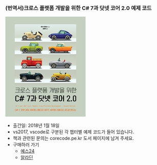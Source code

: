 ### (번역서)크로스 플랫폼 개발을 위한 C# 7과 닷넷 코어 2.0 예제 코드

![](/cover.jpg)

*  출간일: 2018년 1월 18일
*  vs2017, vscode로 구분된 각 챕터별 예제 코드가 들어 있습니다.
*  책과 관련된 문의는 corecode.pe.kr 도서 페이지에 남겨 주세요.
* 구매하러 가기
	* [예스24](http://www.yes24.com/24/goods/57905587)
	* [알라딘](http://www.aladin.co.kr/shop/wproduct.aspx?ItemId=128563714)


